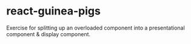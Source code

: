# react-guinea-pigs
Exercise for splitting up an overloaded component into a presentational component &amp; display component.
